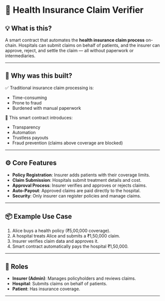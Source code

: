 # 🏥 Health Insurance Claim Verifier

## 💡 What is this?

A smart contract that automates the **health insurance claim process** on-chain. Hospitals can submit claims on behalf of patients, and the insurer can approve, reject, and settle the claim — all without paperwork or intermediaries. 

---

## 🎯 Why was this built? 

✅ Traditional insurance claim processing is:

- Time-consuming
- Prone to fraud
- Burdened with manual paperwork

🔐 This smart contract introduces:

- Transparency
- Automation
- Trustless payouts
- Fraud prevention (claims above coverage are blocked)

---

## ⚙️ Core Features

- **Policy Registration**: Insurer adds patients with their coverage limits.
- **Claim Submission**: Hospitals submit treatment details and cost.
- **Approval Process**: Insurer verifies and approves or rejects claims.
- **Auto-Payout**: Approved claims are paid directly to the hospital.
- **Security**: Only insurer can register policies and manage claims.

---

## 📦 Example Use Case

1. Alice buys a health policy (₹5,00,000 coverage).
2. A hospital treats Alice and submits a ₹1,50,000 claim.
3. Insurer verifies claim data and approves it.
4. Smart contract automatically pays the hospital ₹1,50,000.

---

## 🔐 Roles

- **Insurer (Admin)**: Manages policyholders and reviews claims.
- **Hospital**: Submits claims on behalf of patients.
- **Patient**: Has insurance coverage.

---
